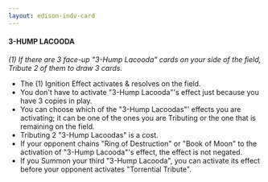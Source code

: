 ```yaml
---
layout: edison-indv-card
---
```


#### 3-HUMP LACOODA

  *(1) If there are 3 face-up "3-Hump Lacooda" cards on your side of the field, Tribute 2 of them to draw 3 cards.*

  - The (1) Ignition Effect activates & resolves on the field.
  - You don't have to activate "3-Hump Lacooda"'s effect just because you have 3 copies in play.
  - You can choose which of the "3-Hump Lacoodas"' effects you are activating;  it can be one of the ones you are Tributing or the one that is remaining on the field.
  - Tributing 2 "3-Hump Lacoodas" is a cost.
  - If your opponent chains "Ring of Destruction" or "Book of Moon" to the  activation of "3-Hump Lacooda"'s effect, the effect is not negated.
  - If you Summon your third "3-Hump Lacooda", you can activate its effect before your opponent activates "Torrential Tribute".